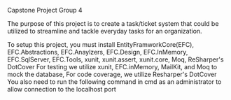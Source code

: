 Capstone Project Group 4

The purpose of this project is to create a task/ticket system that could be utilized to streamline and tackle everyday tasks for an organization.

To setup this project, you must install EntityFramworkCore(EFC), EFC.Abstractions, EFC.Anaylzers, EFC.Design, EFC.InMemory, EFC.SqlServer, EFC.Tools, xunit, xunit.assert, xunit.core, Moq, ReSharper's DotCover
For testing we utilize xunit, EFC.inMemory, MailKit, and Moq to mock the database, For code coverage, we utilize Resharper's DotCover
You also need to run the following command in cmd as an administrator to allow connection to the localhost port
